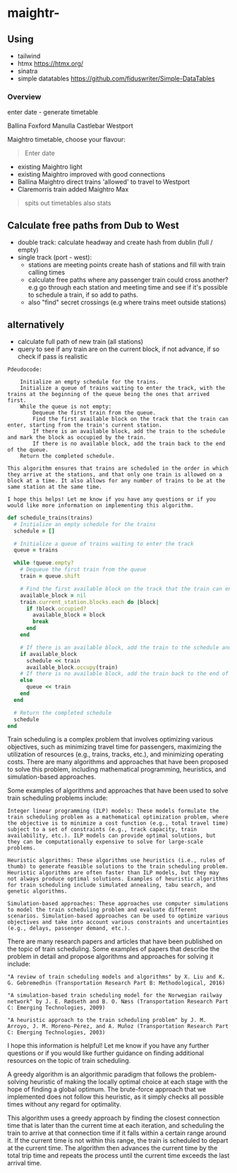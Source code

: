 # maightr-

## Using

- tailwind
- htmx https://htmx.org/
- sinatra
- simple datatables https://github.com/fiduswriter/Simple-DataTables

### Overview
enter date - generate timetable


Ballina
Foxford
Manulla
Castlebar
Westport


Maightro timetable, choose your flavour:

> Enter date

- existing Maightro light
- existing Maightro improved with good connections
- Ballina Maightro direct trains 'allowed' to travel to Westport
- Claremorris train added Maightro Max

> spits out timetables
> also stats

## Calculate free paths from Dub to West

- double track: calculate headway and create hash from dublin (full / empty)
- single track (port - west):
  - stations are meeting points create hash of stations and fill with train calling times
  - calculate free paths where any passenger train could cross another? e.g go through each station and meeting time and see if it's possible to schedule a train, if so add to paths.
  - also "find" secret crossings (e.g where trains meet outside stations)


## alternatively

- calculate full path of new train (all stations)
- query to see if any train are on the current block, if not advance, if so check if pass is realistic


```
Pdeudocode:

    Initialize an empty schedule for the trains.
    Initialize a queue of trains waiting to enter the track, with the trains at the beginning of the queue being the ones that arrived first.
    While the queue is not empty:
        Dequeue the first train from the queue.
        Find the first available block on the track that the train can enter, starting from the train's current station.
        If there is an available block, add the train to the schedule and mark the block as occupied by the train.
        If there is no available block, add the train back to the end of the queue.
    Return the completed schedule.

This algorithm ensures that trains are scheduled in the order in which they arrive at the stations, and that only one train is allowed on a block at a time. It also allows for any number of trains to be at the same station at the same time.

I hope this helps! Let me know if you have any questions or if you would like more information on implementing this algorithm.
```

```ruby
def schedule_trains(trains)
  # Initialize an empty schedule for the trains
  schedule = []

  # Initialize a queue of trains waiting to enter the track
  queue = trains

  while !queue.empty?
    # Dequeue the first train from the queue
    train = queue.shift

    # Find the first available block on the track that the train can enter, starting from the train's current station
    available_block = nil
    train.current_station.blocks.each do |block|
      if !block.occupied?
        available_block = block
        break
      end
    end

    # If there is an available block, add the train to the schedule and mark the block as occupied by the train
    if available_block
      schedule << train
      available_block.occupy(train)
    # If there is no available block, add the train back to the end of the queue
    else
      queue << train
    end
  end

  # Return the completed schedule
  schedule
end

```

Train scheduling is a complex problem that involves optimizing various objectives, such as minimizing travel time for passengers, maximizing the utilization of resources (e.g., trains, tracks, etc.), and minimizing operating costs. There are many algorithms and approaches that have been proposed to solve this problem, including mathematical programming, heuristics, and simulation-based approaches.

Some examples of algorithms and approaches that have been used to solve train scheduling problems include:

    Integer linear programming (ILP) models: These models formulate the train scheduling problem as a mathematical optimization problem, where the objective is to minimize a cost function (e.g., total travel time) subject to a set of constraints (e.g., track capacity, train availability, etc.). ILP models can provide optimal solutions, but they can be computationally expensive to solve for large-scale problems.

    Heuristic algorithms: These algorithms use heuristics (i.e., rules of thumb) to generate feasible solutions to the train scheduling problem. Heuristic algorithms are often faster than ILP models, but they may not always produce optimal solutions. Examples of heuristic algorithms for train scheduling include simulated annealing, tabu search, and genetic algorithms.

    Simulation-based approaches: These approaches use computer simulations to model the train scheduling problem and evaluate different scenarios. Simulation-based approaches can be used to optimize various objectives and take into account various constraints and uncertainties (e.g., delays, passenger demand, etc.).

There are many research papers and articles that have been published on the topic of train scheduling. Some examples of papers that describe the problem in detail and propose algorithms and approaches for solving it include:

    "A review of train scheduling models and algorithms" by X. Liu and K. G. Gebremedhin (Transportation Research Part B: Methodological, 2016)

    "A simulation-based train scheduling model for the Norwegian railway network" by J. E. Rødseth and B. O. Næss (Transportation Research Part C: Emerging Technologies, 2009)

    "A heuristic approach to the train scheduling problem" by J. M. Arroyo, J. M. Moreno-Pérez, and A. Muñoz (Transportation Research Part C: Emerging Technologies, 2003)

I hope this information is helpful! Let me know if you have any further questions or if you would like further guidance on finding additional resources on the topic of train scheduling.


 A greedy algorithm is an algorithmic paradigm that follows the problem-solving heuristic of making the locally optimal choice at each stage with the hope of finding a global optimum. The brute-force approach that we implemented does not follow this heuristic, as it simply checks all possible times without any regard for optimality.

 This algorithm uses a greedy approach by finding the closest connection time that is later than the current time at each iteration, and scheduling the train to arrive at that connection time if it falls within a certain range around it. If the current time is not within this range, the train is scheduled to depart at the current time. The algorithm then advances the current time by the total trip time and repeats the process until the current time exceeds the last arrival time.